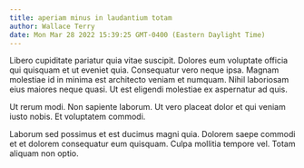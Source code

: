 ```yaml
---
title: aperiam minus in laudantium totam
author: Wallace Terry
date: Mon Mar 28 2022 15:39:25 GMT-0400 (Eastern Daylight Time)
---
```

Libero cupiditate pariatur quia vitae suscipit. Dolores eum voluptate officia qui quisquam et ut eveniet quia. Consequatur vero neque ipsa. Magnam molestiae id in minima est architecto veniam et numquam. Nihil laboriosam eius maiores neque quasi. Ut est eligendi molestiae ex aspernatur ad quis.

 Ut rerum modi. Non sapiente laborum. Ut vero placeat dolor et qui veniam iusto nobis. Et voluptatem commodi.

 Laborum sed possimus et est ducimus magni quia. Dolorem saepe commodi et et dolorem consequatur eum quisquam. Culpa mollitia tempore vel. Totam aliquam non optio.